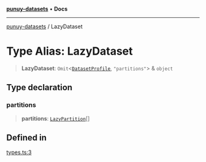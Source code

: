 [**punuy-datasets**](../README.md) • **Docs**

***

[punuy-datasets](../README.md) / LazyDataset

# Type Alias: LazyDataset

> **LazyDataset**: `Omit`\<[`DatasetProfile`](../interfaces/DatasetProfile.md), `"partitions"`\> & `object`

## Type declaration

### partitions

> **partitions**: [`LazyPartition`](LazyPartition.md)[]

## Defined in

[types.ts:3](https://github.com/andrefs/punuy-datasets/blob/911ef04792d3b795fa36c7a88de276a2177190a8/src/lib/types.ts#L3)
